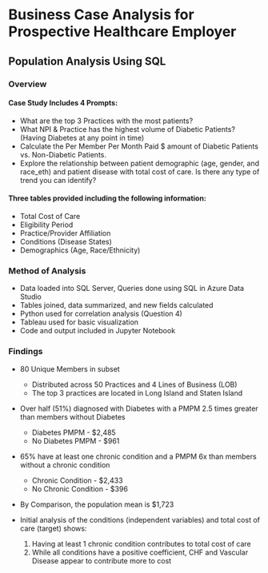 # Business Case Analysis for Prospective Healthcare Employer

## Population Analysis Using SQL 

### Overview

#### Case Study Includes 4 Prompts: 

  - What are the top 3 Practices with the most patients?
  - What NPI & Practice has the highest volume of Diabetic Patients? (Having Diabetes at any point in time)
  - Calculate the Per Member Per Month Paid $ amount of Diabetic Patients vs. Non-Diabetic Patients.
  - Explore the relationship between patient demographic (age, gender, and race_eth) and patient disease with total cost of care. Is there any type of  trend you can identify?
 
#### Three tables provided including the following information: 

  - Total Cost of Care
  - Eligibility Period
  - Practice/Provider Affiliation
  - Conditions (Disease States)
  - Demographics (Age, Race/Ethnicity)
 
### Method of Analysis 
 
  - Data loaded into SQL Server, Queries done using SQL in Azure Data Studio
  - Tables joined, data summarized, and new fields calculated
  - Python used for correlation analysis (Question 4)
  - Tableau used for basic visualization
  - Code and output included in Jupyter Notebook

### Findings

  - 80 Unique Members in subset
    - Distributed across 50 Practices and 4 Lines of Business (LOB)
    - The top 3 practices are located in Long Island and Staten Island
  - Over half (51%) diagnosed with Diabetes with a PMPM 2.5 times greater than members without Diabetes
    - Diabetes PMPM - $2,485
    - No Diabetes PMPM - $961
  - 65% have at least one chronic condition and a PMPM 6x than members without a chronic condition
    - Chronic Condition - $2,433
    - No Chronic Condition - $396

  - By Comparison, the population mean is $1,723
  
  - Initial analysis of the conditions (independent variables) and total cost of care (target) shows: 

    1. Having at least 1 chronic condition contributes to total cost of care
    2. While all conditions have a positive coefficient, CHF and Vascular Disease appear to contribute more to cost
 
  
 
